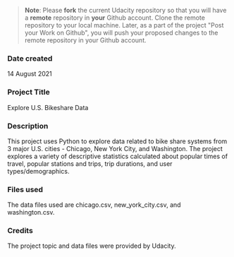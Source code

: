 >**Note**: Please **fork** the current Udacity repository so that you will have a **remote** repository in **your** Github account. Clone the remote repository to your local machine. Later, as a part of the project "Post your Work on Github", you will push your proposed changes to the remote repository in your Github account.

### Date created
14 August 2021

### Project Title
Explore U.S. Bikeshare Data

### Description
This project uses Python to explore data related to bike share systems from 3 major U.S. cities - Chicago, New York City, and Washington. The project explores a variety of descriptive statistics calculated about popular times of travel, popular stations and trips, trip durations, and user types/demographics.

### Files used
The data files used are chicago.csv, new_york_city.csv, and washington.csv.

### Credits
The project topic and data files were provided by Udacity.

